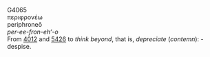 <body>
  <p>G4065<br>  περιφρονέω  <br> periphroneō  <br><i>per-ee-fron-eh‘-o </i><br>From <a href="g4012.htm">4012</a> and <a href="g5426.htm">5426</a>  to <i>think</i> <i>beyond</i>, that is, <i>depreciate</i> (<i>contemn</i>): - despise.<br></p>
 </body>
